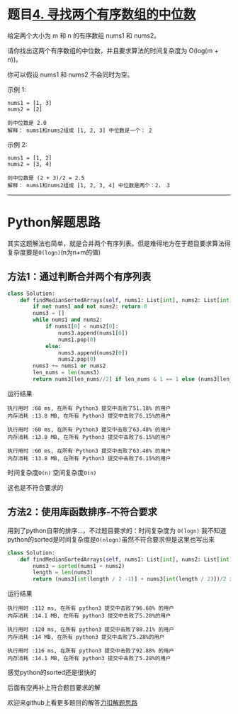 # 题目[4. 寻找两个有序数组的中位数](https://leetcode-cn.com/problems/median-of-two-sorted-arrays/)

给定两个大小为 m 和 n 的有序数组 nums1 和 nums2。

请你找出这两个有序数组的中位数，并且要求算法的时间复杂度为 O(log(m + n))。

你可以假设 nums1 和 nums2 不会同时为空。

示例 1:

```
nums1 = [1, 3]
nums2 = [2]

则中位数是 2.0
解释： nums1和nums2组成 [1, 2, 3] 中位数是一个： 2
```



示例 2:

```
nums1 = [1, 2]
nums2 = [3, 4]

则中位数是 (2 + 3)/2 = 2.5
解释： nums1和nums2组成 [1, 2, 3, 4] 中位数是两个：2， 3
```



*****

# Python解题思路

其实这题解法也简单，就是合并两个有序列表。但是难得地方在于题目要求算法得复杂度要是`O(logn)`(n为n+m的值)

## 方法1：通过判断合并两个有序列表

```python
class Solution:
    def findMedianSortedArrays(self, nums1: List[int], nums2: List[int]) -> float:
        if not nums1 and not nums2: return 0
        nums3 = []
        while nums1 and nums2:
            if nums1[0] < nums2[0]:
                nums3.append(nums1[0])
                nums1.pop(0)
            else:
                nums3.append(nums2[0])
                nums2.pop(0)
        nums3 += nums1 or nums2
        len_nums = len(nums3)
        return nums3[len_nums//2] if len_nums & 1 == 1 else (nums3[len_nums//2-1] + nums3[len_nums//2])/2
```

运行结果

```
执行用时 :68 ms, 在所有 Python3 提交中击败了51.18% 的用户
内存消耗 :13.8 MB, 在所有 Python3 提交中击败了6.15%的用户

执行用时 :60 ms, 在所有 Python3 提交中击败了63.48% 的用户
内存消耗 :13.8 MB, 在所有 Python3 提交中击败了6.15%的用户

执行用时 :60 ms, 在所有 Python3 提交中击败了63.48% 的用户
内存消耗 :13.8 MB, 在所有 Python3 提交中击败了6.15%的用户
```

时间复杂度`O(n)` 空间复杂度`O(n)`

这也是不符合要求的

## 方法2：使用库函数排序-不符合要求

用到了python自带的排序...，不过题目要求的：时间复杂度为 `O(logn)`
我不知道python的sorted是时间复杂度是`O(nlogn)`虽然不符合要求但是这里也写出来

```python
class Solution:
    def findMedianSortedArrays(self, nums1: List[int], nums2: List[int]) -> float:
        nums3 = sorted(nums1 + nums2)
        length = len(nums3)
        return (nums3[int(length / 2 -1)] + nums3[int(length / 2)])/2 if length % 2 == 0 else  nums3[int(length / 2)]
```

运行结果

```
执行用时 :112 ms, 在所有 python3 提交中击败了96.68% 的用户
内存消耗 :14.1 MB, 在所有 python3 提交中击败了5.28%的用户

执行用时 :120 ms, 在所有 python3 提交中击败了88.21% 的用户
内存消耗 :14 MB, 在所有 python3 提交中击败了5.28%的用户

执行用时 :116 ms, 在所有 python3 提交中击败了92.88% 的用户
内存消耗 :14.1 MB, 在所有 python3 提交中击败了5.28%的用户
```

感觉python的sorted还是很快的

后面有空再补上符合题目要求的解

欢迎来github上看更多题目的解答[力扣解题思路](https://github.com/WRAllen/LeetCode)



